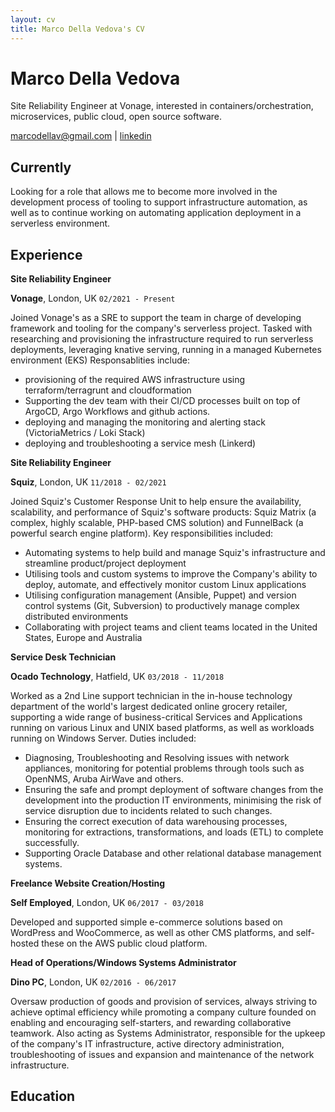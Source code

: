 ```yaml
---
layout: cv
title: Marco Della Vedova's CV
---
```

# Marco Della Vedova
Site Reliability Engineer at Vonage, interested in containers/orchestration, microservices, public cloud, open source software.

<div id="webaddress">
<a href="marcodellav@gmail.com">marcodellav@gmail.com</a>
| <a href="https://www.linkedin.com/in/marcodellav">linkedin</a>
</div>

## Currently

Looking for a role that allows me to become more involved in the development process of tooling to support infrastructure automation, as well as to continue working on automating application deployment in a serverless environment.

## Experience

__Site Reliability Engineer__

__Vonage__, London, UK
`02/2021 - Present`

Joined Vonage's as a SRE to support the team in charge of developing framework and tooling for the company's serverless project. 
Tasked with researching and provisioning the infrastructure required to run serverless deployments, leveraging knative serving, running in a managed Kubernetes environment (EKS) 
Responsablities include:
- provisioning of the required AWS infrastructure using terraform/terragrunt and cloudformation
- Supporting the dev team with their CI/CD processes built on top of ArgoCD, Argo Workflows and github actions.
- deploying and managing the monitoring and alerting stack (VictoriaMetrics / Loki Stack)
- deploying and troubleshooting a service mesh (Linkerd)

__Site Reliability Engineer__

__Squiz__, London, UK
`11/2018 - 02/2021`

Joined Squiz's Customer Response Unit to help ensure the availability, scalability, and performance of Squiz's software products: Squiz Matrix (a complex, highly scalable, PHP-based CMS solution) and FunnelBack (a powerful search engine platform).
Key responsibilities included:
- Automating systems to help build and manage Squiz's infrastructure and streamline product/project deployment
- Utilising tools and custom systems to improve the Company's ability to deploy, automate, and effectively monitor custom Linux applications
- Utilising configuration management (Ansible, Puppet) and version control systems (Git, Subversion) to productively manage complex distributed environments
- Collaborating with project teams and client teams located in the United States, Europe and Australia

__Service Desk Technician__

__Ocado Technology__, Hatfield, UK
`03/2018 - 11/2018`

Worked as a 2nd Line support technician in the in-house technology department of the world's largest dedicated online grocery retailer, supporting a wide range of business-critical Services and Applications running on various Linux and UNIX based platforms, as well as workloads running on Windows Server. Duties included:
- Diagnosing, Troubleshooting and Resolving issues with network appliances, monitoring for potential problems through tools such as OpenNMS, Aruba AirWave and others.
- Ensuring the safe and prompt deployment of software changes from the development into the production IT environments, minimising the risk of service disruption due to incidents related to such changes.
- Ensuring the correct execution of data warehousing processes, monitoring for extractions, transformations, and loads (ETL) to complete successfully.
- Supporting Oracle Database and other relational database management systems.

__Freelance Website Creation/Hosting__

__Self Employed__, London, UK
`06/2017 - 03/2018`

Developed and supported simple e-commerce solutions based on WordPress and WooCommerce, as well as other CMS platforms, and self-hosted these on the AWS public cloud platform.

__Head of Operations/Windows Systems Administrator__

__Dino PC__, London, UK
`02/2016 - 06/2017`

Oversaw production of goods and provision of services, always striving to achieve optimal efficiency while promoting a company culture founded on enabling and encouraging self-starters, and rewarding collaborative teamwork. Also acting as Systems Administrator, responsible for the upkeep of the company's IT infrastructure, active directory administration, troubleshooting of issues and expansion and maintenance of the network infrastructure.


## Education



<!-- ### Footer

Last updated: May 2013 -->


